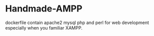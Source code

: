 # Handmade-AMPP
dockerfile contain apache2 mysql php and perl for web development especially when you familiar XAMPP.
